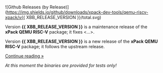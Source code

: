 ![Github Releases (by Release)](https://img.shields.io/github/downloads/xpack-dev-tools/qemu-riscv-xpack/v{{ XBB_RELEASE_VERSION }}/total.svg)

Version **{{ XBB_RELEASE_VERSION }}** is a maintenance release of the **xPack QEMU RISC-V** package; it fixes <...>.

Version **{{ XBB_RELEASE_VERSION }}** is a new release of the **xPack QEMU RISC-V** package; it follows the upstream release.

[Continue reading »](will-be-updated-shortly)

_At this moment the binaries are provided for tests only!_
